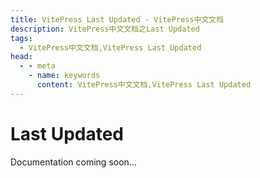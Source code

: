 ```yaml
---
title: VitePress Last Updated - VitePress中文文档
description: VitePress中文文档之Last Updated
tags: 
  - VitePress中文文档,VitePress Last Updated
head:
  - - meta
    - name: keywords
      content: VitePress中文文档,VitePress Last Updated
---
```


# Last Updated

Documentation coming soon...
